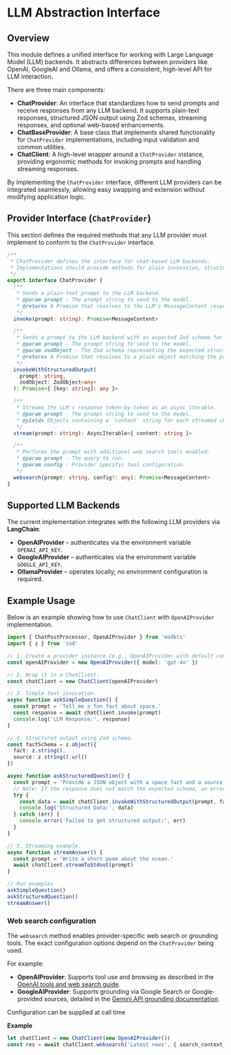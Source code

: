 # LLM Abstraction Interface

## Overview

This module defines a unified interface for working with Large Language Model (LLM) backends. It abstracts differences between providers like OpenAI, GoogleAI and Ollama, and offers a consistent, high-level API for LLM interaction.

There are three main components:

- **ChatProvider**: An interface that standardizes how to send prompts and receive responses from any LLM backend. It supports plain-text responses, structured JSON output using Zod schemas, streaming responses, and optional web-based enhancements.
- **ChatBaseProvider**: A base class that implements shared functionality for `ChatProvider` implementations, including input validation and common utilities.
- **ChatClient**: A high-level wrapper around a `ChatProvider` instance, providing ergonomic methods for invoking prompts and handling streaming responses.

By implementing the `ChatProvider` interface, different LLM providers can be integrated seamlessly, allowing easy swapping and extension without modifying application logic.

## Provider Interface (`ChatProvider`)

This section defines the required methods that any LLM provider must implement to conform to the `ChatProvider` interface.

```ts
/**
 * ChatProvider defines the interface for chat-based LLM backends.
 * Implementations should provide methods for plain invocation, structured output, and streaming.
 */
export interface ChatProvider {
  /**
   * Sends a plain-text prompt to the LLM backend.
   * @param prompt - The prompt string to send to the model.
   * @returns A Promise that resolves to the LLM's MessageContent response.
   */
  invoke(prompt: string): Promise<MessageContent>

  /**
   * Sends a prompt to the LLM backend with an expected Zod schema for structured JSON output.
   * @param prompt - The prompt string to send to the model.
   * @param zodObject - The Zod schema representing the expected structure of the JSON response.
   * @returns A Promise that resolves to a plain object matching the provided schema.
   */
  invokeWithStructuredOutput(
    prompt: string,
    zodObject: ZodObject<any>
  ): Promise<{ [key: string]: any }>

  /**
   * Streams the LLM's response token-by-token as an async iterable.
   * @param prompt - The prompt string to send to the model.
   * @yields Objects containing a `content` string for each streamed chunk.
   */
  stream(prompt: string): AsyncIterable<{ content: string }>

  /**
   * Performs the prompt with additional web search tools enabled.
   * @param prompt - The query to run.
   * @param config - Provider specific tool configuration.
   */
  websearch(prompt: string, config?: any): Promise<MessageContent>
}
```

## Supported LLM Backends

The current implementation integrates with the following LLM providers via **LangChain**:

- **OpenAIProvider** – authenticates via the environment variable `OPENAI_API_KEY`.
- **GoogleAIProvider** – authenticates via the environment variable `GOOGLE_API_KEY`.
- **OllamaProvider** – operates locally; no environment configuration is required.


## Example Usage

Below is an example showing how to use `ChatClient` with `OpenAIProvider` implementation.

```ts
import { ChatPostProcessor, OpenAIProvider } from 'modktx'
import { z } from 'zod'

// 1. Create a provider instance (e.g., OpenAIProvider with default config).
const openAIProvider = new OpenAIProvider({ model: 'gpt-4o' })

// 2. Wrap it in a ChatClient.
const chatClient = new ChatClient(openAIProvider)

// 3. Simple text invocation.
async function askSimpleQuestion() {
  const prompt = 'Tell me a fun fact about space.'
  const response = await chatClient.invoke(prompt)
  console.log('LLM Response:', response)
}

// 4. Structured output using Zod schema.
const factSchema = z.object({
  fact: z.string(),
  source: z.string().url()
})

async function askStructuredQuestion() {
  const prompt = 'Provide a JSON object with a space fact and a source URL.'
  // Note: If the response does not match the expected schema, an error will be thrown.
  try {
    const data = await chatClient.invokeWithStructuredOutput(prompt, factSchema)
    console.log('Structured Data:', data)
  } catch (err) {
    console.error('Failed to get structured output:', err)
  }
}

// 5. Streaming example.
async function streamAnswer() {
  const prompt = 'Write a short poem about the ocean.'
  await chatClient.streamToStdout(prompt)
}

// Run examples
askSimpleQuestion()
askStructuredQuestion()
streamAnswer()
```

### Web search configuration

The `websearch` method enables provider-specific web search or grounding tools. The exact configuration options depend on the `ChatProvider` being used.

For example:

- **OpenAIProvider**: Supports tool use and browsing as described in the [OpenAI tools and web search guide](https://platform.openai.com/docs/guides/tools-web-search).
- **GoogleAIProvider**: Supports grounding via Google Search or Google-provided sources, detailed in the [Gemini API grounding documentation](https://ai.google.dev/gemini-api/docs/grounding?lang=javascript).

Configuration can be supplied at call time

**Example**

```ts
let chatClient = new ChatClient(new OpenAIProvider())
const res = await chatClient.websearch('Latest news', { search_context_size: 'large' })
```
